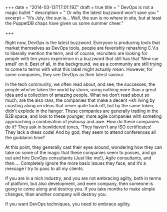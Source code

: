 
+++
date = "2014-03-13T17:01:19Z"
draft = true
title = " DevOps is not a magic bullet "
description = " Or why the latest buzzword won’t save you "
excerpt = "It’s July, the sun is… Well, the sun is no where in site, but at least the PuppetDB chaps have given us some summer cheer."

+++

Right now, DevOps is the latest buzzword. Everyone is producing tools that market themselves as DevOps tools, people
are feverishly rehashing C.V.s to liberally mention the term, and of course, recruiters are looking for people with ten
years experience in a buzzword that still has that ‘New car smell’ on it.  Best of all, in the background, we as a
community are still trying to come to terms with what this label might actually mean. However, for some companies,
they see DevOps as their latest saviour.

In the tech community, we often read about, and see, the successes, the people who’ve taken the world by storm, using
nothing more than a great idea and a collection of amazing people. What we don’t read about so much, are the also rans,
the companies that make a decent -ish living by coasting along on ideas that never quite took off, but by the same
token, didn’t explode in the hanger.  These companies are generally trading in the B2B space, and look to these
younger, more agile companies with someting approaching a combination of jealousy and awe. How do these companies do
it? They ask in  bewildered tones, ‘They haven’t any ISO certificates! They lack  a dress code! And by god, they seem
to attend conferences all the goddamn time!’

At this point, they generally cast their eyes around, wondering how they can take on some of the magic that these
companies seem to posses, and go out and hire DevOps consultants (Just like me!), Agile consultants, and then….
Completely ignore the more basic issues they face, and it’s a message I try to pass to all my clients.

If you are in a nich industry, and you are not embracing agilty, both in terms of platform, but also development, and
even company, then someone is going to come along and destroy you. If you take months to make simple changes, than
another company will destroy you.

If you want DevOps techniques, you need to embrace agility.